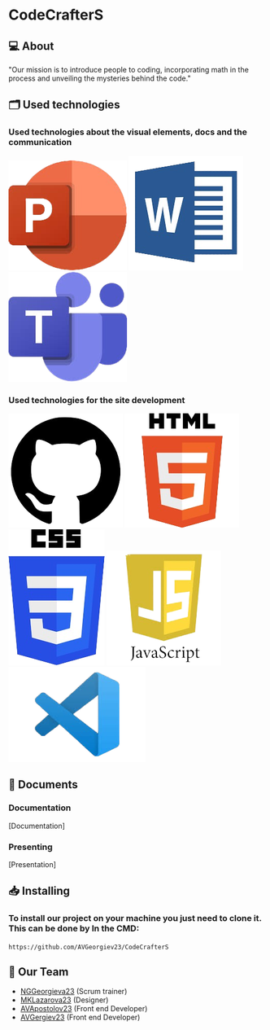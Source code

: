 # CodeCrafterS


## 💻 About
"Our mission is to introduce people to coding, incorporating math in the process and unveiling the mysteries behind the code."

## 🗂️ Used technologies

### Used technologies about the visual elements, docs and the communication
![powerpoint](./img/powerpoint.png)
![word](./img/word.png)
![teams](./img/teams.png)



### Used technologies for the site development
![github](./img/github.png)
![html](./img/html.png)
![css](./img/css.png)
![js](./img/js.png)
![vs](./img/vs.png)

## 📄 Documents

### Documentation
[Documentation]
### Presenting
[Presentation]
## 📥 Installing

### To install our project on your machine you just need to clone it. This can be done by In the CMD:

```https://github.com/AVGeorgiev23/CodeCrafterS```
## 🧒 Our Team

- [NGGeorgieva23](https://github.com/NGGeorgieva23) (Scrum trainer)
- [MKLazarova23](https://github.com/MKLazarova23) (Designer)
- [AVApostolov23](https://github.com/Anastas09) (Front end Developer)
- [AVGergiev23](https://github.com/AVGeorgiev23) (Front end Developer)